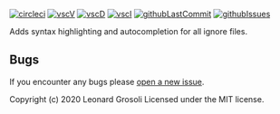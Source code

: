 <span id="BADGE_GENERATION_MARKER_0"></span>
[![circleci](https://img.shields.io/circleci/build/github/TheRealSyler/vscode-ignore)](https://app.circleci.com/github/TheRealSyler/vscode-ignore/pipelines) [![vscV](https://img.shields.io/visual-studio-marketplace/v/syler.ignore)](https://marketplace.visualstudio.com/items?itemName=syler.ignore) [![vscD](https://img.shields.io/visual-studio-marketplace/d/syler.ignore)](https://marketplace.visualstudio.com/items?itemName=syler.ignore) [![vscI](https://img.shields.io/visual-studio-marketplace/i/syler.ignore)](https://marketplace.visualstudio.com/items?itemName=syler.ignore) [![githubLastCommit](https://img.shields.io/github/last-commit/TheRealSyler/vscode-ignore)](https://github.com/TheRealSyler/vscode-ignore) [![githubIssues](https://img.shields.io/github/issues/TheRealSyler/vscode-ignore?color=lightgrey)](https://github.com/TheRealSyler/vscode-ignore)
<span id="BADGE_GENERATION_MARKER_1"></span>

Adds syntax highlighting and autocompletion for all ignore files.

## **Bugs**

If you encounter any bugs please [open a new issue](https://github.com/TheRealSyler/vscode-ignore/issues/new?assignees=TheRealSyler&labels=bug&template=bug_report.md&title=).

<span id="LICENSE_GENERATION_MARKER_0"></span>
Copyright (c) 2020 Leonard Grosoli Licensed under the MIT license.
<span id="LICENSE_GENERATION_MARKER_1"></span>
